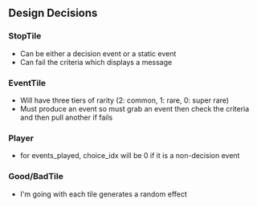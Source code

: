 ## Design Decisions

### StopTile

- Can be either a decision event or a static event
- Can fail the criteria which displays a message 

### EventTile

- Will have three tiers of rarity (2: common, 1: rare, 0: super rare)
- Must produce an event so must grab an event then check the criteria and then pull another if fails

### Player

- for events_played, choice_idx will be 0 if it is a non-decision event

### Good/BadTile

- I'm going with each tile generates a random effect

